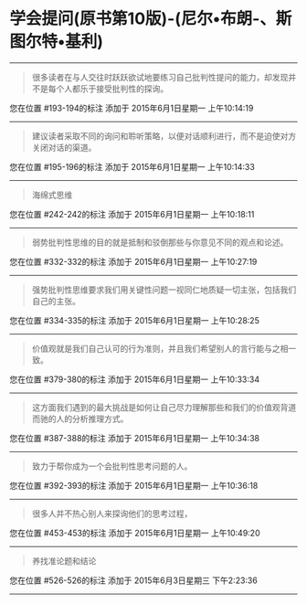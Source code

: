 # 学会提问(原书第10版)-(尼尔•布朗-、斯图尔特•基利)

---

> 很多读者在与人交往时跃跃欲试地要练习自己批判性提问的能力，却发现并不是每个人都乐于接受批判性的探询。

您在位置 #193-194的标注 添加于 2015年6月1日星期一 上午10:14:19

---

> 建议读者采取不同的询问和聆听策略，以便对话顺利进行，而不是迫使对方关闭对话的渠道。

您在位置 #195-196的标注 添加于 2015年6月1日星期一 上午10:14:33

---

> 海绵式思维

您在位置 #242-242的标注 添加于 2015年6月1日星期一 上午10:18:11

---

> 弱势批判性思维的目的就是抵制和驳倒那些与你意见不同的观点和论述。

您在位置 #332-332的标注 添加于 2015年6月1日星期一 上午10:27:19

---

> 强势批判性思维要求我们用关键性问题一视同仁地质疑一切主张，包括我们自己的主张。

您在位置 #334-335的标注 添加于 2015年6月1日星期一 上午10:28:25

---

> 价值观就是我们自己认可的行为准则，并且我们希望别人的言行能与之相一致。

您在位置 #379-380的标注 添加于 2015年6月1日星期一 上午10:33:34

---

> 这方面我们遇到的最大挑战是如何让自己尽力理解那些和我们的价值观背道而驰的人的分析推理方式。

您在位置 #387-388的标注 添加于 2015年6月1日星期一 上午10:34:38

---

> 致力于帮你成为一个会批判性思考问题的人。

您在位置 #392-393的标注 添加于 2015年6月1日星期一 上午10:36:18

---

> 很多人并不热心别人来探询他们的思考过程，

您在位置 #453-453的标注 添加于 2015年6月1日星期一 上午10:49:20

---

> 养找准论题和结论

您在位置 #526-526的标注 添加于 2015年6月3日星期三 下午2:23:36

---

